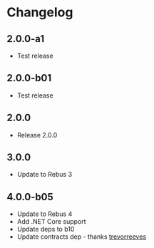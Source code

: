 # Changelog

## 2.0.0-a1

* Test release

## 2.0.0-b01

* Test release

## 2.0.0

* Release 2.0.0

## 3.0.0

* Update to Rebus 3

## 4.0.0-b05

* Update to Rebus 4
* Add .NET Core support
* Update deps to b10
* Update contracts dep - thanks [trevorreeves]

[trevorreeves]: https://github.com/trevorreeves
